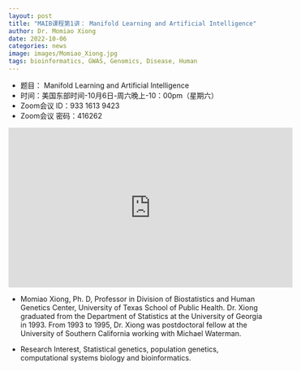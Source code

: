 ```yaml
---
layout: post
title: "MAIB课程第1讲： Manifold Learning and Artificial Intelligence"
author: Dr. Momiao Xiong 
date: 2022-10-06
categories: news
image: images/Momiao_Xiong.jpg
tags: bioinformatics, GWAS, Genomics, Disease, Human
---
```


- 题目： Manifold Learning and Artificial Intelligence
- 时间：美国东部时间-10月6日-周六晚上-10：00pm（星期六）
- Zoom会议 ID：933 1613 9423
- Zoom会议 密码：416262

<p align="center">
<iframe width="560" height="315" src="https://www.youtube.com/embed/cuoxTai3c2o" title="YouTube video player" frameborder="0" allow="accelerometer; autoplay; clipboard-write; encrypted-media; gyroscope; picture-in-picture" allowfullscreen></iframe>
</p>

* Momiao Xiong, Ph. D, Professor in Division of Biostatistics and Human Genetics Center, University of Texas School of Public Health. Dr. Xiong graduated from the Department of Statistics at the University of Georgia in 1993. From 1993 to 1995, Dr. Xiong was postdoctoral fellow at the University of Southern California working with Michael Waterman.

* Research Interest, Statistical genetics, population genetics, computational systems biology and bioinformatics.


